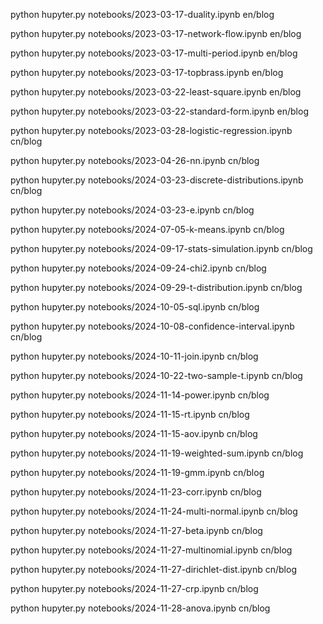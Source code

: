 python hupyter.py notebooks/2023-03-17-duality.ipynb en/blog

python hupyter.py notebooks/2023-03-17-network-flow.ipynb en/blog

python hupyter.py notebooks/2023-03-17-multi-period.ipynb en/blog

python hupyter.py notebooks/2023-03-17-topbrass.ipynb en/blog

python hupyter.py notebooks/2023-03-22-least-square.ipynb en/blog

python hupyter.py notebooks/2023-03-22-standard-form.ipynb en/blog

python hupyter.py notebooks/2023-03-28-logistic-regression.ipynb cn/blog

python hupyter.py notebooks/2023-04-26-nn.ipynb cn/blog

python hupyter.py notebooks/2024-03-23-discrete-distributions.ipynb cn/blog

python hupyter.py notebooks/2024-03-23-e.ipynb cn/blog

python hupyter.py notebooks/2024-07-05-k-means.ipynb cn/blog

python hupyter.py notebooks/2024-09-17-stats-simulation.ipynb cn/blog

python hupyter.py notebooks/2024-09-24-chi2.ipynb cn/blog

python hupyter.py notebooks/2024-09-29-t-distribution.ipynb cn/blog

python hupyter.py notebooks/2024-10-05-sql.ipynb cn/blog

python hupyter.py notebooks/2024-10-08-confidence-interval.ipynb cn/blog

python hupyter.py notebooks/2024-10-11-join.ipynb cn/blog

python hupyter.py notebooks/2024-10-22-two-sample-t.ipynb cn/blog

python hupyter.py notebooks/2024-11-14-power.ipynb cn/blog

python hupyter.py notebooks/2024-11-15-rt.ipynb cn/blog

python hupyter.py notebooks/2024-11-15-aov.ipynb cn/blog

python hupyter.py notebooks/2024-11-19-weighted-sum.ipynb cn/blog

python hupyter.py notebooks/2024-11-19-gmm.ipynb cn/blog

python hupyter.py notebooks/2024-11-23-corr.ipynb cn/blog

python hupyter.py notebooks/2024-11-24-multi-normal.ipynb cn/blog

python hupyter.py notebooks/2024-11-27-beta.ipynb cn/blog

python hupyter.py notebooks/2024-11-27-multinomial.ipynb cn/blog

python hupyter.py notebooks/2024-11-27-dirichlet-dist.ipynb cn/blog

python hupyter.py notebooks/2024-11-27-crp.ipynb cn/blog

python hupyter.py notebooks/2024-11-28-anova.ipynb cn/blog